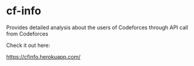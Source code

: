 # cf-info
Provides detailed analysis about the users of Codeforces through API call from Codeforces

Check it out here:

https://cfinfo.herokuapp.com/
